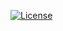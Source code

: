 [![License][license-shield]][license-url]

[license-shield]: https://img.shields.io/badge/license-MIT-violet
[license-url]: https://opensource.org/license/mit